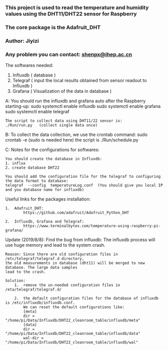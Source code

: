 ### This project is used to read the temperature and humidity values using the DHT11/DHT22 sensor for Raspberry
### The core package is the Adafruit_DHT
### Author: Jiyizi 
### Any problem you can contact: shenpx@ihep.ac.cn

The softwares needed:

1.  Influxdb  ( database )
2.  Telegraf  ( input the local results obtained from sensor readout to Influxdb )
3.  Grafana   ( Visualization of the data in database )


A:  You should run the influxdb and grafana auto after the Raspberry starting-up:
    sudo systemctl enable influxdb
    sudo systemctl enable grafana
    sudo systemctl enable telegraf

    The script to collect data using DHT11/22 sensor is: 
    ./Run/run.py   (collect single data once)

B:  To collect the data collection, we use the crontab command:
    sudo crontab -e  (sudo is needed here)
    the script is ./Run/schedule.py

C:  Notes for the configurations for softwares:

    You should create the database in Influxdb:
    1. influx
    2. create database DHT22

    You should add the configuration file for the telegraf to configuring the data format to database:
    telegraf  --config  temperatureLog.conf  (You should give you local IP and you database name for influxdb)



Useful links for the packages installation:

    1.  Adafruit_DHT:
            https://github.com/adafruit/Adafruit_Python_DHT

    2.  Influxdb, Grafana and Telegraf:
            https://www.terminalbytes.com/temperature-using-raspberry-pi-grafana/


Update (2019/8/8):
    Find the bug from influxdb: The influxdb process will use huge memory and lead to the system crash.
    
    Reason: Since there are old configuration files in /etc/telegraf/telegraf.d directory,
    the old measurements in database (dht11) will be merged to new database. The large data samples
    lead to the crash.

    Solution: 
        1.  remove the un-needed configuration files in /eta/telegraf/telegraf.d/

        2.  the default configuration files for the database of influxdb is /etc/influxdb/influxdb.conf.
            We can reset the default configurations like:
            [meta]
            dir = "/home/pi/Data/Influxdb/DHT22_cleanroom_table/influxdb/meta"
            [data]
            dir = "/home/pi/Data/Influxdb/DHT22_cleanroom_table/influxdb/data"
            wal-dir = "/home/pi/Data/Influxdb/DHT22_cleanroom_table/influxdb/wal"






